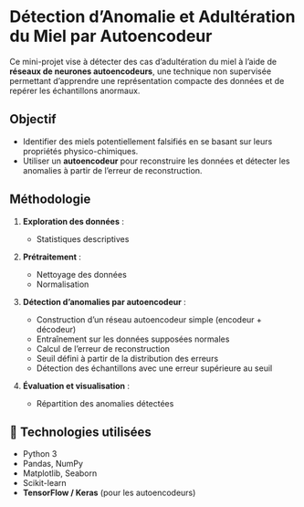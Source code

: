 
# Détection d’Anomalie et Adultération du Miel par Autoencodeur

Ce mini-projet vise à détecter des cas d’adultération du miel à l’aide de **réseaux de neurones autoencodeurs**, une technique non supervisée permettant d’apprendre une représentation compacte des données et de repérer les échantillons anormaux.

## Objectif

- Identifier des miels potentiellement falsifiés en se basant sur leurs propriétés physico-chimiques.
- Utiliser un **autoencodeur** pour reconstruire les données et détecter les anomalies à partir de l’erreur de reconstruction.


## Méthodologie

1. **Exploration des données** :
   - Statistiques descriptives

2. **Prétraitement** :
   - Nettoyage des données
   - Normalisation 

3. **Détection d’anomalies par autoencodeur** :
   - Construction d’un réseau autoencodeur simple (encodeur + décodeur)
   - Entraînement sur les données supposées normales
   - Calcul de l’erreur de reconstruction
   - Seuil défini à partir de la distribution des erreurs
   - Détection des échantillons avec une erreur supérieure au seuil

4. **Évaluation et visualisation** :
   - Répartition des anomalies détectées

## 🧠 Technologies utilisées

- Python 3
- Pandas, NumPy
- Matplotlib, Seaborn
- Scikit-learn
- **TensorFlow / Keras** (pour les autoencodeurs)


